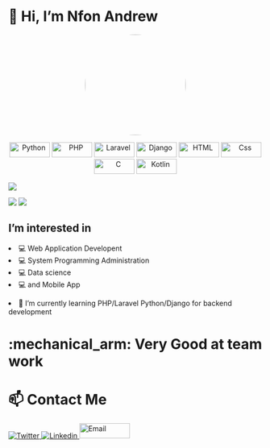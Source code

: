 <h1>👋 Hi, I’m Nfon Andrew</h1>
<p align="center">
  <img width="200" height="200" style="border-radius: 50%" src="https://avatars.githubusercontent.com/u/58951422?v=4">
</p> 
<p align="center">
  <img alt="Python" src="https://img.shields.io/badge/python-3670A0?style=for-the-badge&logo=python&logoColor=ffdd54" height="30" width="80" />
  <img alt="PHP" src="https://img.shields.io/badge/php-%23777BB4.svg?style=for-the-badge&logo=php&logoColor=white" height="30" width="80" />
  <img alt="Laravel" src="https://img.shields.io/badge/laravel-%23FF2D20.svg?style=for-the-badge&logo=laravel&logoColor=white" height="30" width="80" />
  <img alt="Django" src="https://img.shields.io/badge/django-%23092E20.svg?style=for-the-badge&logo=django&logoColor=white" height="30" width="80" />
  <img alt="HTML" src="https://img.shields.io/badge/HTML-E34F26?logo=html5&logoColor=white&style=for-the-badge" height="30" width="80" />
  <img alt="Css" src="https://img.shields.io/badge/CSS-1572B6?logo=css3&logoColor=white&style=for-the-badge" height="30" width="80" />
  <img alt="C" src="https://img.shields.io/badge/c-%2300599C.svg?style=for-the-badge&logo=c&logoColor=white" height="30" width="80" />
  <img alt="Kotlin" src="https://img.shields.io/badge/kotlin-%230095D5.svg?style=for-the-badge&logo=kotlin&logoColor=white" height="30" width="80">
</p>
<img src="https://github-readme-stats.vercel.app/api?username=andrew21-mch"/>
<p width="100">
  <img src="https://github-profile-trophy.vercel.app/?username=andrew21-mch&theme=juicyfresh">
  <img src="https://camo.githubusercontent.com/andrew21-mch">
  
</p>
</p>
<h2>I’m interested in </h2> 
<li> 💻 Web Application Developent</li>
<li> 💻 System Programming Administration</li>
<li> 💻 Data science</li>  
<li> 💻 and Mobile App</li>
<p><li>🌱 I’m currently learning PHP/Laravel Python/Django for backend development</li> 
<h1> :mechanical_arm: Very Good at team work</h1>
 <h1>📫 Contact Me </h1>
 <a href="https://twitter.com/nfonandrew73">
  <img
    alt="Twitter"
    src="https://img.shields.io/badge/Twitter-1DA1F2?logo=twitter&logoColor=white&style=for-the-badge"/>
</a>
<a href="https://www.linkedin.com/in/nfon-andrew-7703a11a0/">
  <img
    alt="Linkedin"
    src="https://img.shields.io/badge/linkedin-0077B5?logo=linkedin&logoColor=white&style=for-the-badge"/>
  </a>
  
  <a href="https://mailto:nfonandrew73@gmail.com/">
  <img
    alt="Email"
    src="https://cdn.vox-cdn.com/thumbor/Tbqi3ZF9Qz0fTJIUvkgQe3FdN0k=/1400x788/filters:format(jpeg)/cdn.vox-cdn.com/uploads/chorus_asset/file/21939811/newgmaillogo.jpg" height="30" width="100"/>
  </a>
</p> 

<!---
andrew21-mch/andrew21-mch is a ✨ special ✨ repository because its `README.md` (this file) appears on your GitHub profile.
You can click the Preview link to take a look at your changes.

